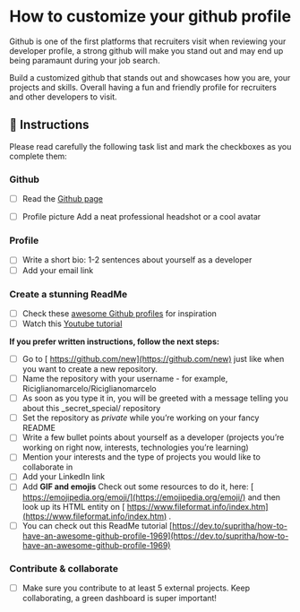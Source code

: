 
# How to customize your github profile

Github is one of the first platforms that recruiters visit when reviewing your developer profile, a strong github will make you stand out and may end up being paramaunt during your job search.

Build a customized github that stands out and showcases how you are, your projects and skills. Overall having a fun and friendly profile for recruiters and other developers to visit.


## 📝 Instructions

Please read carefully the following task list and mark the checkboxes as you complete them:

### Github 

- [ ] Read the [Github page](https://4geeksacademy.notion.site/About-Github-bdc3c43cbf4448c0a8bdcd9c16d9a219) 

- [ ] Profile picture
Add a neat professional headshot or a cool avatar 

### Profile

- [ ] Write a short bio: 1-2 sentences about yourself as a developer
- [ ] Add your email link 

### Create a stunning ReadMe

- [ ] Check these  [awesome Github profiles](https://github.com/abhisheknaiidu/awesome-github-profile-readme)  for inspiration 
- [ ] Watch this  [Youtube tutorial](https://www.youtube.com/watch?v=ECuqb5Tv9qI&feature=youtu.be)  

**If you prefer written instructions, follow the next steps:**

- [ ] Go to [ https://github.com/new](https://github.com/new)  just like when you want to create a new repository.
- [ ] Name the repository with your username - for example, Riciglianomarcelo/Riciglianomarcelo
- [ ]  As soon as you type it in, you will be greeted with a message telling you about this _secret_special/ repository 
- [ ] Set the repository as _private_ while you’re working on your fancy README
- [ ] Write a few bullet points about yourself as a developer (projects you’re working on right now, interests, technologies you’re learning) 
- [ ] Mention your interests and the type of projects you would like to collaborate in 
- [ ] Add your LinkedIn link 
- [ ]  Add **GIF and emojis** Check out some resources to do it, here:
 [ https://emojipedia.org/emoji/](https://emojipedia.org/emoji/)  and then look up its HTML entity on [ https://www.fileformat.info/index.htm](https://www.fileformat.info/index.htm) _._
- [ ] You can check out this ReadMe tutorial  [https://dev.to/supritha/how-to-have-an-awesome-github-profile-1969](https://dev.to/supritha/how-to-have-an-awesome-github-profile-1969)  

### Contribute & collaborate

- [ ] Make sure you contribute to at least 5 external projects. Keep collaborating, a green dashboard is super important! 
